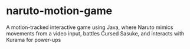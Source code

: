 # naruto-motion-game
A motion-tracked interactive game using Java, where Naruto mimics movements from a video input, battles Cursed Sasuke, and interacts with Kurama for power-ups

